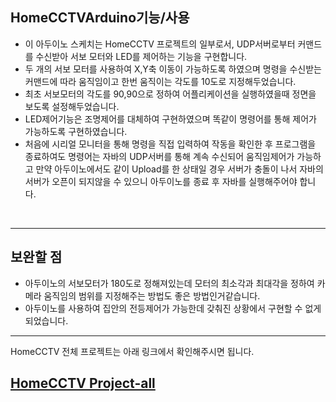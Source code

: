 ## HomeCCTVArduino기능/사용

- 이 아두이노 스케치는 HomeCCTV 프로젝트의 일부로서, UDP서버로부터 커맨드를 수신받아 서보 모터와 LED를 제어하는 기능을 구현합니다.<br>
- 두 개의 서보 모터를 사용하여 X,Y축 이동이 가능하도록 하였으며 명령을 수신받는 커맨드에 따라 움직임이고 한번 움직이는 각도를 10도로 지정해두었습니다.<br>
- 최초 서보모터의 각도를 90,90으로 정하여 어플리케이션을 실행하였을때 정면을 보도록 설정해두었습니다.<br>
- LED제어기능은 조명제어를 대체하여 구현하였으며 똑같이 명령어를 통해 제어가 가능하도록 구현하였습니다.<br>
- 처음에 시리얼 모니터을 통해 명령을 직접 입력하여 작동을 확인한 후 프로그램을 종료하여도 명령어는 자바의 UDP서버를 통해 계속 수신되어 움직임제어가 가능하고
만약 아두이노에서도 같이 Upload를 한 상태일 경우 서버가 충돌이 나서 자바의 서버가 오픈이 되지않을 수 있으니 아두이노를 종료 후 자바를 실행해주어야 합니다.
<br>

------------------------------------------

## 보완할 점
- 아두이노의 서보모터가 180도로 정해져있는데 모터의 최소각과 최대각을 정하여 카메라 움직임의 범위를 지정해주는 방법도 좋은 방법인거같습니다.<br>
- 아두이노를 사용하여 집안의 전등제어가 가능한데 갖춰진 상황에서 구현할 수 없게 되었습니다.<br>

----------------------------------------

HomeCCTV 전체 프로젝트는 아래 링크에서 확인해주시면 됩니다.

## [HomeCCTV Project-all](https://github.com/leeyooseok/HomeCCTVApp-project.git)
